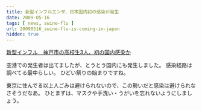 ```yaml
---
title: 新型インフルエンザ、日本国内初の感染が発生
date: 2009-05-16
tags: [ news, swine-flu ]
url: 20090516_swine-flu-is-coming-in-japan
hidden: true
---
```

<a href="http://www.nikkei.co.jp/news/main/20090516NT000Y26416052009.html">新型インフル　神戸市の高校生3人、初の国内感染か</a>

空港での発生者は出てましたが、とうとう国内にも発生しました。
感染経路は調べてる最中らしい。
ひどい祭りの始まりですね。

東京に住んでる以上人ごみは避けられないので、この勢いだと感染は避けられなさそうだなあ。
ひとまずは、マスクや手洗い・うがいを忘れないようにしましょう。
